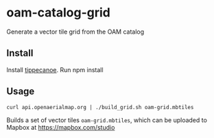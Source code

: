# oam-catalog-grid

Generate a vector tile grid from the OAM catalog

## Install

Install [tippecanoe](https://github.com/mapbox/tippecanoe).
Run
    npm install

## Usage

    curl api.openaerialmap.org | ./build_grid.sh oam-grid.mbtiles

Builds a set of vector tiles `oam-grid.mbtiles`, which can be uploaded to
Mapbox at https://mapbox.com/studio
